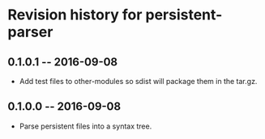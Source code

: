# Revision history for persistent-parser

## 0.1.0.1  -- 2016-09-08

* Add test files to other-modules so sdist will package them in the tar.gz.

## 0.1.0.0  -- 2016-09-08

* Parse persistent files into a syntax tree.
